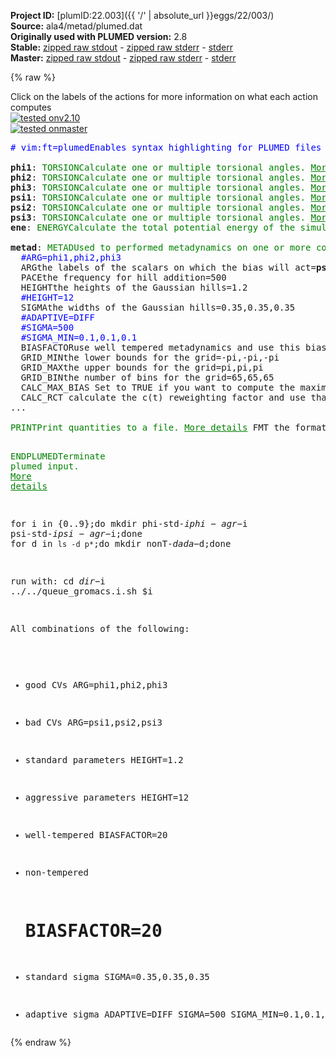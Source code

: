 **Project ID:** [plumID:22.003]({{ '/' | absolute_url }}eggs/22/003/)  
**Source:** ala4/metad/plumed.dat  
**Originally used with PLUMED version:** 2.8  
**Stable:** [zipped raw stdout](plumed.dat.plumed.stdout.txt.zip) - [zipped raw stderr](plumed.dat.plumed.stderr.txt.zip) - [stderr](plumed.dat.plumed.stderr)  
**Master:** [zipped raw stdout](plumed.dat.plumed_master.stdout.txt.zip) - [zipped raw stderr](plumed.dat.plumed_master.stderr.txt.zip) - [stderr](plumed.dat.plumed_master.stderr)  

{% raw %}
<div class="plumedpreheader">
<div class="headerInfo" id="value_details_data/ala4/metad/plumed.dat"> Click on the labels of the actions for more information on what each action computes </div>
<div class="containerBadge">
<div class="headerBadge"><a href="plumed.dat.plumed.stderr"><img src="https://img.shields.io/badge/v2.10-passing-green.svg" alt="tested onv2.10" /></a></div>
<div class="headerBadge"><a href="plumed.dat.plumed_master.stderr"><img src="https://img.shields.io/badge/master-passing-green.svg" alt="tested onmaster" /></a></div>
</div>
</div>
<pre class="plumedlisting">
<span class="plumedtooltip" style="color:blue"># vim:ft=plumed<span class="right">Enables syntax highlighting for PLUMED files in vim. See <a href="https://www.plumed.org/doc-master/user-doc/html/vim">here for more details. </a><i></i></span></span>
<br/><b name="data/ala4/metad/plumed.datphi1" onclick='showPath("data/ala4/metad/plumed.dat","data/ala4/metad/plumed.datphi1","data/ala4/metad/plumed.datphi1","brown")'>phi1</b>: <span class="plumedtooltip" style="color:green">TORSION<span class="right">Calculate one or multiple torsional angles. <a href="https://www.plumed.org/doc-master/user-doc/html/TORSION" style="color:green">More details</a><i></i></span></span> <span class="plumedtooltip">ATOMS<span class="right">the four atoms involved in the torsional angle<i></i></span></span>=5,7,9,15
<span style="display:none;" id="data/ala4/metad/plumed.datphi1">The TORSION action with label <b>phi1</b> calculates the following quantities:<table  align="center" frame="void" width="95%" cellpadding="5%"><tr><td width="5%"><b> Quantity </b>  </td><td><b> Description </b> </td></tr><tr><td width="5%">phi1.value</td><td>the TORSION involving these atoms</td></tr></table></span><b name="data/ala4/metad/plumed.datphi2" onclick='showPath("data/ala4/metad/plumed.dat","data/ala4/metad/plumed.datphi2","data/ala4/metad/plumed.datphi2","brown")'>phi2</b>: <span class="plumedtooltip" style="color:green">TORSION<span class="right">Calculate one or multiple torsional angles. <a href="https://www.plumed.org/doc-master/user-doc/html/TORSION" style="color:green">More details</a><i></i></span></span> <span class="plumedtooltip">ATOMS<span class="right">the four atoms involved in the torsional angle<i></i></span></span>=15,17,19,25
<span style="display:none;" id="data/ala4/metad/plumed.datphi2">The TORSION action with label <b>phi2</b> calculates the following quantities:<table  align="center" frame="void" width="95%" cellpadding="5%"><tr><td width="5%"><b> Quantity </b>  </td><td><b> Description </b> </td></tr><tr><td width="5%">phi2.value</td><td>the TORSION involving these atoms</td></tr></table></span><b name="data/ala4/metad/plumed.datphi3" onclick='showPath("data/ala4/metad/plumed.dat","data/ala4/metad/plumed.datphi3","data/ala4/metad/plumed.datphi3","brown")'>phi3</b>: <span class="plumedtooltip" style="color:green">TORSION<span class="right">Calculate one or multiple torsional angles. <a href="https://www.plumed.org/doc-master/user-doc/html/TORSION" style="color:green">More details</a><i></i></span></span> <span class="plumedtooltip">ATOMS<span class="right">the four atoms involved in the torsional angle<i></i></span></span>=25,27,29,35
<span style="display:none;" id="data/ala4/metad/plumed.datphi3">The TORSION action with label <b>phi3</b> calculates the following quantities:<table  align="center" frame="void" width="95%" cellpadding="5%"><tr><td width="5%"><b> Quantity </b>  </td><td><b> Description </b> </td></tr><tr><td width="5%">phi3.value</td><td>the TORSION involving these atoms</td></tr></table></span><b name="data/ala4/metad/plumed.datpsi1" onclick='showPath("data/ala4/metad/plumed.dat","data/ala4/metad/plumed.datpsi1","data/ala4/metad/plumed.datpsi1","brown")'>psi1</b>: <span class="plumedtooltip" style="color:green">TORSION<span class="right">Calculate one or multiple torsional angles. <a href="https://www.plumed.org/doc-master/user-doc/html/TORSION" style="color:green">More details</a><i></i></span></span> <span class="plumedtooltip">ATOMS<span class="right">the four atoms involved in the torsional angle<i></i></span></span>=7,9,15,17
<span style="display:none;" id="data/ala4/metad/plumed.datpsi1">The TORSION action with label <b>psi1</b> calculates the following quantities:<table  align="center" frame="void" width="95%" cellpadding="5%"><tr><td width="5%"><b> Quantity </b>  </td><td><b> Description </b> </td></tr><tr><td width="5%">psi1.value</td><td>the TORSION involving these atoms</td></tr></table></span><b name="data/ala4/metad/plumed.datpsi2" onclick='showPath("data/ala4/metad/plumed.dat","data/ala4/metad/plumed.datpsi2","data/ala4/metad/plumed.datpsi2","brown")'>psi2</b>: <span class="plumedtooltip" style="color:green">TORSION<span class="right">Calculate one or multiple torsional angles. <a href="https://www.plumed.org/doc-master/user-doc/html/TORSION" style="color:green">More details</a><i></i></span></span> <span class="plumedtooltip">ATOMS<span class="right">the four atoms involved in the torsional angle<i></i></span></span>=17,19,25,27
<span style="display:none;" id="data/ala4/metad/plumed.datpsi2">The TORSION action with label <b>psi2</b> calculates the following quantities:<table  align="center" frame="void" width="95%" cellpadding="5%"><tr><td width="5%"><b> Quantity </b>  </td><td><b> Description </b> </td></tr><tr><td width="5%">psi2.value</td><td>the TORSION involving these atoms</td></tr></table></span><b name="data/ala4/metad/plumed.datpsi3" onclick='showPath("data/ala4/metad/plumed.dat","data/ala4/metad/plumed.datpsi3","data/ala4/metad/plumed.datpsi3","brown")'>psi3</b>: <span class="plumedtooltip" style="color:green">TORSION<span class="right">Calculate one or multiple torsional angles. <a href="https://www.plumed.org/doc-master/user-doc/html/TORSION" style="color:green">More details</a><i></i></span></span> <span class="plumedtooltip">ATOMS<span class="right">the four atoms involved in the torsional angle<i></i></span></span>=27,29,35,37
<span style="display:none;" id="data/ala4/metad/plumed.datpsi3">The TORSION action with label <b>psi3</b> calculates the following quantities:<table  align="center" frame="void" width="95%" cellpadding="5%"><tr><td width="5%"><b> Quantity </b>  </td><td><b> Description </b> </td></tr><tr><td width="5%">psi3.value</td><td>the TORSION involving these atoms</td></tr></table></span><b name="data/ala4/metad/plumed.datene" onclick='showPath("data/ala4/metad/plumed.dat","data/ala4/metad/plumed.datene","data/ala4/metad/plumed.datene","brown")'>ene</b>: <span class="plumedtooltip" style="color:green">ENERGY<span class="right">Calculate the total potential energy of the simulation box. <a href="https://www.plumed.org/doc-master/user-doc/html/ENERGY" style="color:green">More details</a><i></i></span></span>
<br/><span style="display:none;" id="data/ala4/metad/plumed.datene">The ENERGY action with label <b>ene</b> calculates something</span><b name="data/ala4/metad/plumed.datmetad" onclick='showPath("data/ala4/metad/plumed.dat","data/ala4/metad/plumed.datmetad","data/ala4/metad/plumed.datmetad","brown")'>metad</b>: <span class="plumedtooltip" style="color:green">METAD<span class="right">Used to performed metadynamics on one or more collective variables. <a href="https://www.plumed.org/doc-master/user-doc/html/METAD" style="color:green">More details</a><i></i></span></span> ...
  <span style="color:blue" class="comment">#ARG=phi1,phi2,phi3</span>
  <span class="plumedtooltip">ARG<span class="right">the labels of the scalars on which the bias will act<i></i></span></span>=<b name="data/ala4/metad/plumed.datpsi1">psi1</b>,<b name="data/ala4/metad/plumed.datpsi2">psi2</b>,<b name="data/ala4/metad/plumed.datpsi3">psi3</b>
  <span class="plumedtooltip">PACE<span class="right">the frequency for hill addition<i></i></span></span>=500
  <span class="plumedtooltip">HEIGHT<span class="right">the heights of the Gaussian hills<i></i></span></span>=1.2
  <span style="color:blue" class="comment">#HEIGHT=12</span>
  <span class="plumedtooltip">SIGMA<span class="right">the widths of the Gaussian hills<i></i></span></span>=0.35,0.35,0.35
  <span style="color:blue" class="comment">#ADAPTIVE=DIFF</span>
  <span style="color:blue" class="comment">#SIGMA=500</span>
  <span style="color:blue" class="comment">#SIGMA_MIN=0.1,0.1,0.1</span>
  <span class="plumedtooltip">BIASFACTOR<span class="right">use well tempered metadynamics and use this bias factor<i></i></span></span>=20
  <span class="plumedtooltip">GRID_MIN<span class="right">the lower bounds for the grid<i></i></span></span>=-pi,-pi,-pi
  <span class="plumedtooltip">GRID_MAX<span class="right">the upper bounds for the grid<i></i></span></span>=pi,pi,pi
  <span class="plumedtooltip">GRID_BIN<span class="right">the number of bins for the grid<i></i></span></span>=65,65,65
  <span class="plumedtooltip">CALC_MAX_BIAS<span class="right"> Set to TRUE if you want to compute the maximum of the metadynamics V(s, t)<i></i></span></span>
  <span class="plumedtooltip">CALC_RCT<span class="right"> calculate the c(t) reweighting factor and use that to obtain the normalized bias [rbias=bias-rct]<i></i></span></span>
...
<br/><span style="display:none;" id="data/ala4/metad/plumed.datmetad">The METAD action with label <b>metad</b> calculates the following quantities:<table  align="center" frame="void" width="95%" cellpadding="5%"><tr><td width="5%"><b> Quantity </b>  </td><td><b> Description </b> </td></tr><tr><td width="5%">metad.bias</td><td>the instantaneous value of the bias potential</td></tr><tr><td width="5%">metad.rbias</td><td>the instantaneous value of the bias normalized using the c(t) reweighting factor [rbias=bias-rct]</td></tr><tr><td width="5%">metad.rct</td><td>the reweighting factor c(t)</td></tr><tr><td width="5%">metad.maxbias</td><td>the maximum of the metadynamics V(s, t)</td></tr></table></span><span class="plumedtooltip" style="color:green">PRINT<span class="right">Print quantities to a file. <a href="https://www.plumed.org/doc-master/user-doc/html/PRINT" style="color:green">More details</a><i></i></span></span> <span class="plumedtooltip">FMT<span class="right"> the format that should be used to output real numbers<i></i></span></span>=%g <span class="plumedtooltip">STRIDE<span class="right"> the frequency with which the quantities of interest should be output<i></i></span></span>=500 <span class="plumedtooltip">FILE<span class="right">the name of the file on which to output these quantities<i></i></span></span>=COLVAR <span class="plumedtooltip">ARG<span class="right">the labels of the values that you would like to print to the file<i></i></span></span>=*

<span style="display:none;" id="data/ala4/metad/plumed.dat">The PRINT action with label <b></b> calculates something</span><span class="plumedtooltip" style="color:green">ENDPLUMED<span class="right">Terminate plumed input. <a href="https://www.plumed.org/doc-master/user-doc/html/ENDPLUMED" style="color:green">More details</a><i></i></span></span><span style="color:blue" class="comment">

for i in {0..9};do mkdir phi-std-$i phi-agr-$i psi-std-$i psi-agr-$i;done
for d in `ls -d p*`;do mkdir nonT-$d ada-$d;done

run with:
cd ${dir}-$i
../../queue_gromacs.i.sh $i


All combinations of the following:

- good CVs
  ARG=phi1,phi2,phi3
- bad CVs
  ARG=psi1,psi2,psi3

- standard parameters
  HEIGHT=1.2
- aggressive parameters
  HEIGHT=12

- well-tempered
  BIASFACTOR=20
- non-tempered
  # BIASFACTOR=20

- standard sigma
  SIGMA=0.35,0.35,0.35
- adaptive sigma
  ADAPTIVE=DIFF
  SIGMA=500
  SIGMA_MIN=0.1,0.1,0.1
</span></pre>
{% endraw %}
